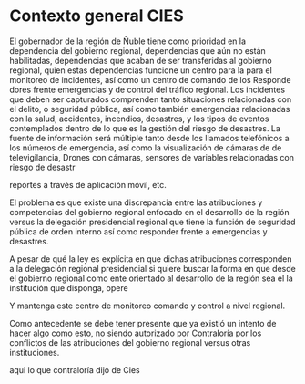 # Contexto general CIES

El gobernador de la región de Ñuble tiene como prioridad en la dependencia del gobierno regional, dependencias que aún no están habilitadas, dependencias que acaban de ser transferidas al gobierno regional, quien estas dependencias funcione un centro para la para el monitoreo de incidentes, así como un centro de comando de los Responde dores frente emergencias y de control del tráfico regional. Los incidentes que deben ser capturados comprenden tanto situaciones relacionadas con el delito, o seguridad pública, así como también emergencias relacionadas con la salud, accidentes, incendios, desastres, y los tipos de eventos contemplados dentro de lo que es la gestión del riesgo de desastres. La fuente de información será múltiple tanto desde los llamados telefónicos a los números de emergencia, así como la visualización de cámaras de de televigilancia, Drones con cámaras, sensores de variables relacionadas con riesgo de desastr

reportes a través de aplicación móvil, etc.


El problema es que existe una discrepancia entre las atribuciones y competencias del gobierno regional enfocado en el desarrollo de la región versus la delegación presidencial regional que tiene la función de seguridad pública de orden interno así como responder frente a emergencias y desastres.

A pesar de qué la ley es explícita en que dichas atribuciones corresponden a la delegación regional presidencial si quiere buscar la forma en que desde el gobierno regional como ente orientado al desarrollo de la región sea el la institución que disponga, opere

Y mantenga este centro de monitoreo comando y control a nivel regional.

Como antecedente se debe tener presente que ya existió un intento de hacer algo como esto, no siendo autorizado por Contraloría por los conflictos de las atribuciones del gobierno regional versus otras instituciones.

aqui lo que contraloría dijo de Cies
